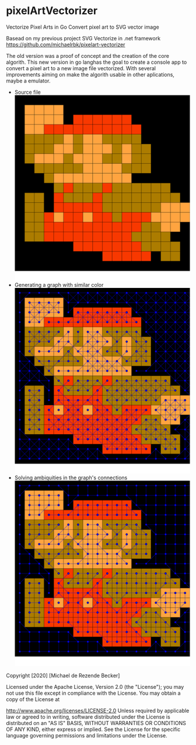 # pixelArtVectorizer
Vectorize Pixel Arts in Go
Convert pixel art to SVG vector image

Basead on my previous project SVG Vectorize in .net framework https://github.com/michaelrbk/pixelart-vectorizer

The old version was a proof of concept and the creation of the core algorith. This new version in go langhas the goal to create a console app to convert a pixel art to a new image file vectorized. With several improvements aiming on make the algorith usable in other aplications, maybe a emulator.


* Source file
![genGraph](./results/0.source.svg)
* Generating a graph with similar color
![genGraph](./results/1.genGraph.svg)
* Solving ambiquities in the graph's connections 
![solveAmbiguities](./results/2.solveAmbiguities.svg)


Copyright [2020] [Michael de Rezende Becker]

Licensed under the Apache License, Version 2.0 (the "License"); you may not use this file except in compliance with the License. You may obtain a copy of the License at

http://www.apache.org/licenses/LICENSE-2.0
Unless required by applicable law or agreed to in writing, software distributed under the License is distributed on an "AS IS" BASIS, WITHOUT WARRANTIES OR CONDITIONS OF ANY KIND, either express or implied. See the License for the specific language governing permissions and limitations under the License.
